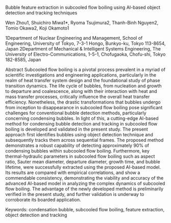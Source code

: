 Bubble feature extraction in subcooled flow boiling using AI-based object detection and tracking techniques

Wen Zhou1, Shuichiro Miwa1*, Ryoma Tsujimura2, Thanh-Binh Nguyen2, Tomio Okawa2, Koji Okamoto1

1Department of Nuclear Engineering and Management, School of Engineering, University of Tokyo, 7-3-1 Hongo, Bunkyo-ku, Tokyo 113-8654, Japan
2Department of Mechanical & Intelligent Systems Engineering, The University of Electro-Communications, 1-5-1, Chofugaoka, Chofu-shi, Tokyo 182-8585, Japan


Abstract
Subcooled flow boiling is a pivotal process prevalent in a myriad of scientific investigations and engineering applications, particularly in the realm of heat transfer system design and the foundational study of phase transition dynamics. The life cycle of bubbles, from nucleation and growth to departure and coalescence, along with their interaction with heat and mass transfer processes, critically influence the overall heat transfer efficiency. Nonetheless, the drastic transformations that bubbles undergo from inception to disappearance in subcooled flow boiling pose significant challenges for conventional bubble detection methods, particularly concerning condensing bubbles. In light of this, a cutting-edge AI-based method for condensing bubble detection and tracking in subcooled flow boiling is developed and validated in the present study. The present approach first identifies bubbles using object detection technique and subsequently tracks them across sequential frames. The proposed method demonstrates a robust capability of detecting approximately 90% of condensing bubbles within subcooled flow boiling. Furthermore, key thermal-hydraulic parameters in subcooled flow boiling such as aspect ratio, Sauter mean diameter, departure diameter, growth time, and bubble lifetime, were successfully extracted using the proposed AI-based model. Its results are compared with empirical correlations, and show a commendable consistency, demonstrating the viability and accuracy of the advanced AI-based model in analyzing the complex dynamics of subcooled flow boiling. The advantage of the newly developed method is preliminarily verified in the present study, and further validation is underway to corroborate its boarded application.


Keywords: condensation bubble, subcooled flow boiling, feature extraction, object detection and tracking
